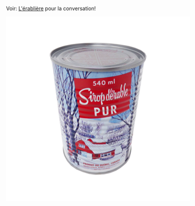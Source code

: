 Voir: [L'érablière](https://www.erabliere.ga) pour la conversation!

![SAAB 93](/images/erabliere.png)